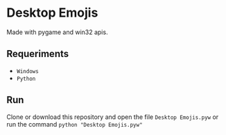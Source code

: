 # Desktop Emojis

Made with pygame and win32 apis.

## Requeriments

- ```Windows```
- ```Python```

## Run

Clone or download this repository and open the file ```Desktop Emojis.pyw```
or run the command ```python "Desktop Emojis.pyw"```